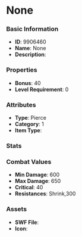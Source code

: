 # None



### Basic Information

- **ID**: 9906460
- **Name**: None
- **Description**: 

### Properties

- **Bonus**: 40
- **Level Requirement**: 0

### Attributes

- **Type**: Pierce
- **Category**: 1
- **Item Type**: 

### Stats


### Combat Values

- **Min Damage**: 600
- **Max Damage**: 650
- **Critical**: 40
- **Resistances**: Shrink,300

### Assets

- **SWF File**: 
- **Icon**: 

